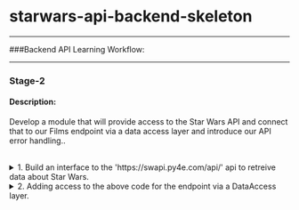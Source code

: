 
# starwars-api-backend-skeleton

---

###Backend API Learning Workflow:

---
### **Stage-2** 

#### Description: 
Develop a module that will provide access to the Star Wars API and connect that to our Films endpoint via a data access layer and introduce our API error handling..
<br/><br/>
<details>
<summary>1. Build an interface to the 'https://swapi.py4e.com/api/' api to retreive data about Star Wars.</summary>

   For this module we shall build a class, a star wars object.
   <br/><br/>
   Copy the code below into the starwars.py file.

   ```python
      # -*- coding: utf-8 -*-


    # ------------------------------------------------
    #    External imports
    # ------------------------------------------------
    
    import asyncio
    import aiohttp
    import requests
    
    # ------------------------------------------------
    #    Python Imports
    # ------------------------------------------------
    
    # ------------------------------------------------
    #     local Imports
    # ------------------------------------------------
    from errors.v1.handlers import DataAccessError
    
    # ------------------------------------------------
    #    Script Wide Variables
    # ------------------------------------------------
    URL = 'https://swapi.py4e.com/api/'
    
    
    # ------------------------------------------------
    #          CLASSES START HERE
    # ------------------------------------------------
    
    
    class StarWars(object):
        """
            Star Wars object
            Facilitates Async Calls to the swapi api for retrieval of star wars data.
            All methods are static helper functions with the exception of request_data.
            The request_data function is used to retrieve star wars data and called via api
            StarWars class object instance.
        """
    
        def __init__(self, **kwargs):
    
            # Variables used for each instance of the class.
            self.swars_data = []
   ```
   
   Above you can see that we have a class called StarWars and an __init__ method. This method is used to 
   add any variables to all new star wars objects.
    <br/><br/>
   Here you can see that we set the object variable swars_data to an empty list. We will see how this is used later.

   <br/><br/>
   
   Now let's examine the 'External Imports' near the top of the page.

   ```python
    import asyncio
    import aiohttp
    import requests
   ```

In this module we shall use two types of methods to send requests. Let's look at them in order of least complexity.
<br/><br/>
   1. A synchronous request via the third import in the list - the package requests.
   <br/><br/>
   requests is a well known python package that handles requests to any reachable service.
   When your code makes a synchronous request it does not return until it receives the response blocking any further processing, i.e. you have to wait for the response before continuing.
   <br/><br/>
   We will use this kind of request when we require a single record from the Star Wars API.
   <br/><br/>
   
   ####A synchronous Request
    
   ![](images/syncio-requests.drawio.png)
   
  <br/>

2. Asynchronous requests via the packages asyncio and aiohttp.
      <br/><br/>
      We use asyncio along with aiohttp to create a set of input output tasks, i.e. in this case calls to the Star Wars APi and handle the responses via a function assigned to each call. 
      This is not the same as a promise in Javascript. We'll get to the details of how this works when we include the code shortly. In the meantime have a look at the following diagram to get a feel for we're going to do.
      <br/><br/>
      ####An asynchronous Request
      
      ![](images//async-request.drawio.png)
       <br/><br/>
      As you can see from the diagram above, using an asyncio client session and aiohttp there is a connection pool that
      enables multiple requests to be sent simultaneously in any order to our Star Wars API.
      <br/><br/>
      Each call/task is configured with a handler/method a url for the actual address of the call and any arguments we 
      wish to send with the call. 
      <br/><br/>
      When we have added all our calls to the call list we then run the asyncio module and call asyncio gather with the calls
      list as a parameter. asyncio.gather will fire off all the calls which in turn call the handler/method that makes
      the calls. In that method handler, as we shall see in the code we use an 'await' keyword on the request. This tells the handler to
      stop processing the code in the handler at that point and allow the other code outside of it to be processed, which in this case means
      that the same method handler can be called again for the other requests. Each time releasing after the 'await'.
      <br/><br/>
      When each request receives a response, the asyncio knows to go back to the point in the code directly after the await. This happens for each and every call.
      <br/><br/>
      Now let's look at the code for both the synchronous and asynchronous calls made above.
      <br/><br/>
   
    ```python
        async def fetch_json(self, session: aiohttp.ClientSession(), url: str, **kwargs):
                  """
                     Async function to make multiple api calls and fetch json data for each call
                     Adding the data when received to the self.swars_data list
                  """
                  print(f"Requesting {url}")
                  resp = await session.request('GET', url=url, **kwargs)
                  if resp.status == 200:
                      data = await resp.json(content_type=None)
                      print(f"Received data for {url}")
                      # Put the results data on the end of the list
                      self.swars_data.extend(data['results'])
                  else:
                      error = f"url {url}"
                      raise DataAccessError(message=error, status_code=resp.status)
   
        async def api_query(self, urls, **kwargs):
                  """
                     Set up an async task for each url in urls and call the urls asynchronously.
                     Asyncio sets up a client connection to handle all the calls to the swapi api.
                     Calls fetch_json after each task/url call gets a response
                  """
                  # Single client session for all the api calls. We use an open HTTP connection for simplicity here. The
                  # data is open source...
                  client = aiohttp.ClientSession(connector=aiohttp.TCPConnector(ssl=False))

                  async with client as session:
                      # Create fetch tasks from the urls
                      tasks = []

                      for url in urls:
                          tasks.append(self.fetch_json(session=session, url=url, **kwargs))

                      # waits for asyncio.gather() to be completed, required because we want to sort when all data has arrived
                      await asyncio.gather(*tasks, return_exceptions=True)
                      # This has no effect - because we are using a with statement that will automatically close the session
                      # await session.close() 

        def request_data_async(self, query, batch_size=None, max_items=None):
            """
                This method formats n number of urls with the parameter 'query'

            param: query - the api query parameter i.e. films or people
            param: max_items: The maximum number of items to fetch
            params: batch_size: The maximum items returned across all batches/api calls
            """
            # Create the initial url
            urls = []
            urls_append = urls.append

            if max_items and batch_size and max_items > batch_size:
                for i in range(1, round(max_items / batch_size) + 1):
                    urls_append(f"{URL}{query}/?page={i}")
            else:
                urls.append(f"{URL}{query}/")

            # Call the api query function
            asyncio.run(self.api_query(urls)) 

        def request_data_sync(self, query):
            """
                Request and wait for our data to return
                In this method we are using the requests package to make a simple synchronous API call
                The code is blocked until the response is received.
            :param query: Contains query parameters for the request
            :return:
            """
            status = ""

            try:
                # Format the url from the main swapi url plus the query/queries
                url = f"{URL}{query}/"
                # make the request
                r = requests.get(url=url)
                # Raise the status to make sure it was successful. If it is not the below exception will occur
                status = r.status_code
                r.raise_for_status()

                # We have success - let's return the data
                # extracting data in json format
                self.swars_data = r.json()

            except requests.ConnectionError as e:
                msg = "OOPS!! Connection Error. Make sure you are connected to a live Internet connection."
                raise DataAccessError(message=msg, status_code=status)
            except requests.Timeout as e:
                msg = "OOPS!! Timeout Error"
                raise DataAccessError(message=msg, status_code=status)
            except requests.HTTPError as e:
                if status == 404:
                    msg = "Not Found"
                elif status == 400:
                    msg = "Bad Request"
                elif status == 500:
                    msg = "Server Error on the Star Wars Api"
                else:
                    msg = "Opps Something went wrong!!"
                raise DataAccessError(message=msg, status_code=status)
            except KeyboardInterrupt:
                msg = "Someone closed the program"
                raise DataAccessError(message=msg, status_code=status)
   ```
   
    <br/>
   Let's walk through the code and map it to the images above.
   <br/><br/>

   1. First let's look at the synchronous method.
   
      ```python
      def request_data_sync(self, query):
      ```

      This is perfectly straight forward. We simply pass in a query parameter such as 'films/1', which tells us we want to 
      retrieve data for the film with ID 1. 
      <br/>
      Next we append this to the Star Wars API url, then make the request using requests. When the response returns we check the status. 
      If it is a 200 (all good), we take the json response data from the response object and assign it to our swars_data variable we declared in the class __init__ method. This
      <br/><br/>
      If it is not ok we raise an exception. The exception message depends on the status. The exception being raised for all errors is the
      a DataAccessError. We'll get to our error handling shortly. For now, it is enough to know that errors/exceptions are being 
      handled.
   <br/><br/>
   
   2. Now let's look at the more complex asynchronous method.
      
    ```python
    def request_data_async(self, query, batch_size=None, max_items=None):
    ```
    As you can see we pass in three parameters.
    <br/><br/>
    * The query parameter
    * A batch_size parameter - this tells us how many items we would like the Star Wars API to return in a single call.
    * A max_items parameter - this tells us how many items in total across all calls we wish to retrieve.
   
    <br/><br/>

    This method builds n urls. Both batch_size and max_items are optional. If they have no value a single url is created by appending the Star Wars url with the query.
    Otherewise, a series of urls is created, according to the max_items being divided by the batch_size parameter. For each of these urls we not only append the query but also an extra
    query parameter called page, which equates to a number starting at 1 and ending in n+1. 

    <br/><br/>
    Once our urls have been created we run the asyncio via asyncio.run, passing it a call to our query function which has the urls and any other arguments as parameters.
    This function then gets called within the asyncio process.

    ```python
    async def api_query(self, urls, **kwargs):
    ```
   
    The first thing to notice about our api_query function is that the definition 'def' is preceded by 'async'.
    <br/><br/>
    When a function is preceded by the keyword 'async' we know that this function is an asynchronous coroutine and will call some process using the 'await' keyword.
    The 'await' keyword tells the code to pass back control to the event loop. Therefore, the method api_query is a coroutine that performs a bunch of asynchronous calls.
    <br/><br/>
    As you can see from the code we assign a bunch of tasks/request calls to a task list using the urls passed in. Each task is assignedd a method that it will call, 
    in this case
 
    ```python
    def fetch_json(self, session: aiohttp.ClientSession(), url: str, **kwargs):
    ```
   
    This method has session, a relevant url and any extra arguments as parameters. Once we call asyncio.gather in our api_query method, passing our task list as a parmeter, 
    the 'fetch_json' function will be executed asynchronously until all tasks have been called. So if we have 10 urls to call 'fetch_json' gets called 10 times. So
    
    What happens in fetch_json, simple it makes a request to the url with specified query and arguments using the client session (connection pool).
    It uses the 'await' keyword here to release the event loop to fire the next call...When the response comes, it checks the status and if all ok, 
    adds the returned json response data to our class object swars_data variable. If there is an error then it handles it by raising a DataAccessError. We
    <br/><br/>

    Hopefully you have understood what's happening now and are ready to move on, but before you do that copy the last section of code and append it to the starwars.py file.
    
</details>

<details>
<summary>2. Adding access to the above code for the endpoint via a DataAccess layer.</summary>
</details>
